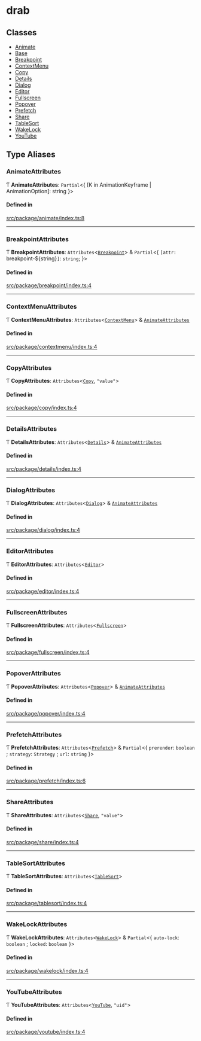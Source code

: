 # drab

## Classes

- [Animate](/docs/classes/Animate.md)
- [Base](/docs/classes/Base.md)
- [Breakpoint](/docs/classes/Breakpoint.md)
- [ContextMenu](/docs/classes/ContextMenu.md)
- [Copy](/docs/classes/Copy.md)
- [Details](/docs/classes/Details.md)
- [Dialog](/docs/classes/Dialog.md)
- [Editor](/docs/classes/Editor.md)
- [Fullscreen](/docs/classes/Fullscreen.md)
- [Popover](/docs/classes/Popover.md)
- [Prefetch](/docs/classes/Prefetch.md)
- [Share](/docs/classes/Share.md)
- [TableSort](/docs/classes/TableSort.md)
- [WakeLock](/docs/classes/WakeLock.md)
- [YouTube](/docs/classes/YouTube.md)

## Type Aliases

### AnimateAttributes

Ƭ **AnimateAttributes**: `Partial`\<\{ [K in AnimationKeyframe \| AnimationOption]: string }\>

#### Defined in

[src/package/animate/index.ts:8](https://github.com/rossrobino/components/blob/46e87d1/src/package/animate/index.ts#L8)

---

### BreakpointAttributes

Ƭ **BreakpointAttributes**: `Attributes`\<[`Breakpoint`](/docs/classes/Breakpoint.md)\> & `Partial`\<\{ `[attr: `breakpoint-${string}`]`: `string`; }\>

#### Defined in

[src/package/breakpoint/index.ts:4](https://github.com/rossrobino/components/blob/46e87d1/src/package/breakpoint/index.ts#L4)

---

### ContextMenuAttributes

Ƭ **ContextMenuAttributes**: `Attributes`\<[`ContextMenu`](/docs/classes/ContextMenu.md)\> & [`AnimateAttributes`](/docs/modules.md#animateattributes)

#### Defined in

[src/package/contextmenu/index.ts:4](https://github.com/rossrobino/components/blob/46e87d1/src/package/contextmenu/index.ts#L4)

---

### CopyAttributes

Ƭ **CopyAttributes**: `Attributes`\<[`Copy`](/docs/classes/Copy.md), `"value"`\>

#### Defined in

[src/package/copy/index.ts:4](https://github.com/rossrobino/components/blob/46e87d1/src/package/copy/index.ts#L4)

---

### DetailsAttributes

Ƭ **DetailsAttributes**: `Attributes`\<[`Details`](/docs/classes/Details.md)\> & [`AnimateAttributes`](/docs/modules.md#animateattributes)

#### Defined in

[src/package/details/index.ts:4](https://github.com/rossrobino/components/blob/46e87d1/src/package/details/index.ts#L4)

---

### DialogAttributes

Ƭ **DialogAttributes**: `Attributes`\<[`Dialog`](/docs/classes/Dialog.md)\> & [`AnimateAttributes`](/docs/modules.md#animateattributes)

#### Defined in

[src/package/dialog/index.ts:4](https://github.com/rossrobino/components/blob/46e87d1/src/package/dialog/index.ts#L4)

---

### EditorAttributes

Ƭ **EditorAttributes**: `Attributes`\<[`Editor`](/docs/classes/Editor.md)\>

#### Defined in

[src/package/editor/index.ts:4](https://github.com/rossrobino/components/blob/46e87d1/src/package/editor/index.ts#L4)

---

### FullscreenAttributes

Ƭ **FullscreenAttributes**: `Attributes`\<[`Fullscreen`](/docs/classes/Fullscreen.md)\>

#### Defined in

[src/package/fullscreen/index.ts:4](https://github.com/rossrobino/components/blob/46e87d1/src/package/fullscreen/index.ts#L4)

---

### PopoverAttributes

Ƭ **PopoverAttributes**: `Attributes`\<[`Popover`](/docs/classes/Popover.md)\> & [`AnimateAttributes`](/docs/modules.md#animateattributes)

#### Defined in

[src/package/popover/index.ts:4](https://github.com/rossrobino/components/blob/46e87d1/src/package/popover/index.ts#L4)

---

### PrefetchAttributes

Ƭ **PrefetchAttributes**: `Attributes`\<[`Prefetch`](/docs/classes/Prefetch.md)\> & `Partial`\<\{ `prerender`: `boolean` ; `strategy`: `Strategy` ; `url`: `string` }\>

#### Defined in

[src/package/prefetch/index.ts:6](https://github.com/rossrobino/components/blob/46e87d1/src/package/prefetch/index.ts#L6)

---

### ShareAttributes

Ƭ **ShareAttributes**: `Attributes`\<[`Share`](/docs/classes/Share.md), `"value"`\>

#### Defined in

[src/package/share/index.ts:4](https://github.com/rossrobino/components/blob/46e87d1/src/package/share/index.ts#L4)

---

### TableSortAttributes

Ƭ **TableSortAttributes**: `Attributes`\<[`TableSort`](/docs/classes/TableSort.md)\>

#### Defined in

[src/package/tablesort/index.ts:4](https://github.com/rossrobino/components/blob/46e87d1/src/package/tablesort/index.ts#L4)

---

### WakeLockAttributes

Ƭ **WakeLockAttributes**: `Attributes`\<[`WakeLock`](/docs/classes/WakeLock.md)\> & `Partial`\<\{ `auto-lock`: `boolean` ; `locked`: `boolean` }\>

#### Defined in

[src/package/wakelock/index.ts:4](https://github.com/rossrobino/components/blob/46e87d1/src/package/wakelock/index.ts#L4)

---

### YouTubeAttributes

Ƭ **YouTubeAttributes**: `Attributes`\<[`YouTube`](/docs/classes/YouTube.md), `"uid"`\>

#### Defined in

[src/package/youtube/index.ts:4](https://github.com/rossrobino/components/blob/46e87d1/src/package/youtube/index.ts#L4)
